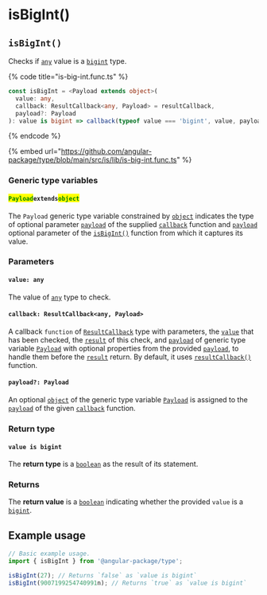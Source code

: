 # isBigInt()

## `isBigInt()`

Checks if [`any`](https://www.typescriptlang.org/docs/handbook/2/everyday-types.html#any) value is a [`bigint`](https://developer.mozilla.org/en-US/docs/Web/JavaScript/Reference/Global\_Objects/BigInt) type.

{% code title="is-big-int.func.ts" %}
```typescript
const isBigInt = <Payload extends object>(
  value: any,
  callback: ResultCallback<any, Payload> = resultCallback,
  payload?: Payload
): value is bigint => callback(typeof value === 'bigint', value, payload);
```
{% endcode %}

{% embed url="https://github.com/angular-package/type/blob/main/src/is/lib/is-big-int.func.ts" %}

### Generic type variables

#### <mark style="color:green;">**`Payload`**</mark>**`extends`**<mark style="color:green;">**`object`**</mark>

The `Payload` generic type variable constrained by [`object`](https://www.typescriptlang.org/docs/handbook/basic-types.html#object) indicates the type of optional parameter [`payload`](../types/resultcallback.md#payload-payload) of the supplied [`callback`](isbigint.md#callback-resultcallback-less-than-any-payload-greater-than) function and [`payload`](isbigint.md#payload-payload) optional parameter of the [`isBigInt()`](isbigint.md#isbigint) function from which it captures its value.

### Parameters

#### `value: any`

The value of [`any`](https://www.typescriptlang.org/docs/handbook/2/everyday-types.html#any) type to check.

#### `callback: ResultCallback<any, Payload>`

A callback `function` of [`ResultCallback`](../types/resultcallback.md) type with parameters, the [`value`](isbigint.md#value-any) that has been checked, the [`result`](../types/resultcallback.md#result-boolean) of this check, and [`payload`](../types/resultcallback.md#payload-payload) of generic type variable [`Payload`](isbigint.md#payloadextendsobject) with optional properties from the provided [`payload`](isbigint.md#payload-payload), to handle them before the [`result`](../types/resultcallback.md#result-boolean) return. By default, it uses [`resultCallback()`](../helper/resultcallback.md) function.

#### `payload?: Payload`

An optional [`object`](https://developer.mozilla.org/en-US/docs/Web/JavaScript/Reference/Global\_Objects/Object) of the generic type variable [`Payload`](isbigint.md#payloadextendsobject) is assigned to the [`payload`](../types/resultcallback.md#payload-payload) of the given [`callback`](isbigint.md#callback-resultcallback-less-than-any-payload-greater-than) function.

### Return type

#### `value is bigint`

The **return type** is a [`boolean`](https://www.typescriptlang.org/docs/handbook/basic-types.html#boolean) as the result of its statement.

### Returns

The **return value** is a [`boolean`](https://developer.mozilla.org/en-US/docs/Web/JavaScript/Reference/Global\_Objects/Boolean) indicating whether the provided `value` is a [`bigint`](https://developer.mozilla.org/en-US/docs/Web/JavaScript/Reference/Global\_Objects/BigInt).

## Example usage

```typescript
// Basic example usage.
import { isBigInt } from '@angular-package/type';

isBigInt(27); // Returns `false` as `value is bigint`
isBigInt(9007199254740991n); // Returns `true` as `value is bigint`
```
